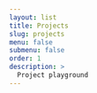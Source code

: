 ```yaml
---
layout: list
title: Projects
slug: projects
menu: false
submenu: false
order: 1
description: >
  Project playground
---
```

